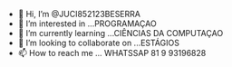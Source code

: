 - 👋 Hi, I’m @JUCI852123BESERRA
- 👀 I’m interested in ...PROGRAMAÇAO
- 🌱 I’m currently learning ...CIÊNCIAS DA COMPUTAÇAO
- 💞️ I’m looking to collaborate on ...ESTÁGIOS
- 📫 How to reach me ...  WHATSSAP 81 9 93196828

<!---
JUCI852123BESERRA/JUCI852123BESERRA is a ✨ special ✨ repository because its `README.md` (this file) appears on your GitHub profile.
You can click the Preview link to take a look at your changes.
--->
